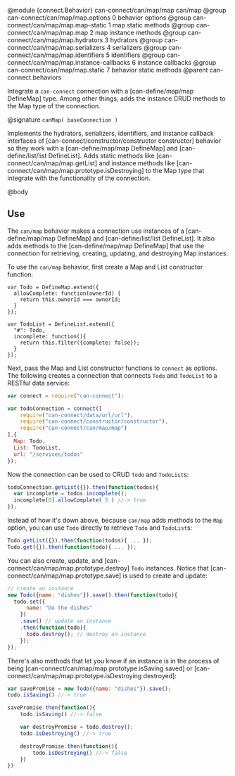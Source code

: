 @module {connect.Behavior} can-connect/can/map/map can/map
@group can-connect/can/map/map.options 0 behavior options
@group can-connect/can/map/map.map-static 1 map static methods
@group can-connect/can/map/map.map 2 map instance methods
@group can-connect/can/map/map.hydrators 3 hydrators
@group can-connect/can/map/map.serializers 4 serializers
@group can-connect/can/map/map.identifiers 5 identifiers
@group can-connect/can/map/map.instance-callbacks 6 instance callbacks
@group can-connect/can/map/map.static 7 behavior static methods
@parent can-connect.behaviors

Integrate a `can-connect` connection with a [can-define/map/map DefineMap] type. Among other things, adds the 
instance CRUD methods to the Map type of the connection.

@signature `canMap( baseConnection )`

Implements the hydrators, serializers, identifiers, and instance callback interfaces of [can-connect/constructor/constructor constructor] 
behavior so they work with a [can-define/map/map DefineMap] and [can-define/list/list DefineList]. Adds static methods 
like [can-connect/can/map/map.getList] and instance methods like [can-connect/can/map/map.prototype.isDestroying] to the 
Map type that integrate with the functionality of the connection.


@body

## Use

The `can/map` behavior makes a connection use instances of a [can-define/map/map DefineMap] and
[can-define/list/list DefineList].  It also adds methods to the [can-define/map/map DefineMap] that use the connection 
for retrieving, creating, updating, and destroying Map instances.

To use the `can/map` behavior, first create a Map and List constructor function:

```
var Todo = DefineMap.extend({
  allowComplete: function(ownerId) {
    return this.ownerId === ownerId;
  }
});

var TodoList = DefineList.extend({
  "#": Todo,
  incomplete: function(){
    return this.filter({complete: false});
  }
});
```

Next, pass the Map and List constructor functions to `connect` as options. The following creates a connection that 
connects `Todo` and `TodoList` to a RESTful data service:

```js
var connect = require("can-connect");

var todoConnection = connect([
    require("can-connect/data/url/url"),
    require("can-connect/constructor/constructor"),
    require("can-connect/can/map/map")
],{
  Map: Todo,
  List: TodoList,
  url: "/services/todos"
});
```

Now the connection can be used to CRUD `Todo` and `TodoList`s:

```js
todoConnection.getList({}).then(function(todos){
  var incomplete = todos.incomplete();
  incomplete[0].allowComplete( 5 ) //-> true
});
```

Instead of how it's down above, because `can/map` adds methods to the `Map` option, you can use `Todo` directly to 
retrieve `Todo` and `TodoList`s:

```js
Todo.getList({}).then(function(todos){ ... });
Todo.get({}).then(function(todo){ ... });
```

You can also create, update, and [can-connect/can/map/map.prototype.destroy] `Todo` instances. Notice that
[can-connect/can/map/map.prototype.save] is used to create and update:


```js
// create an instance
new Todo({name: "dishes"}).save().then(function(todo){
  todo.set({
      name: "Do the dishes"
    })
    .save() // update an instance
    .then(function(todo){
      todo.destroy(); // destroy an instance
    });
});
```

There's also methods that let you know if an instance is in the process of being
[can-connect/can/map/map.prototype.isSaving saved] or [can-connect/can/map/map.prototype.isDestroying destroyed]:

```js
var savePromise = new Todo({name: "dishes"}).save();
todo.isSaving() //-> true

savePromise.then(function(){
	todo.isSaving() //-> false

	var destroyPromise = todo.destroy();    
	todo.isDestroying() //-> true

	destroyPromise.then(function(){
        todo.isDestroying() //-> false
	})
})
```
